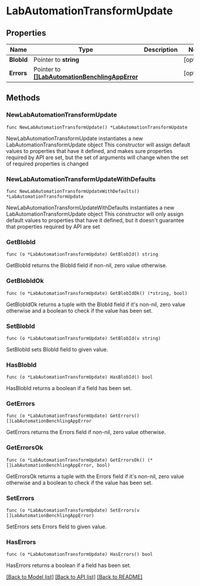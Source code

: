 # LabAutomationTransformUpdate

## Properties

Name | Type | Description | Notes
------------ | ------------- | ------------- | -------------
**BlobId** | Pointer to **string** |  | [optional] 
**Errors** | Pointer to [**[]LabAutomationBenchlingAppError**](LabAutomationBenchlingAppError.md) |  | [optional] 

## Methods

### NewLabAutomationTransformUpdate

`func NewLabAutomationTransformUpdate() *LabAutomationTransformUpdate`

NewLabAutomationTransformUpdate instantiates a new LabAutomationTransformUpdate object
This constructor will assign default values to properties that have it defined,
and makes sure properties required by API are set, but the set of arguments
will change when the set of required properties is changed

### NewLabAutomationTransformUpdateWithDefaults

`func NewLabAutomationTransformUpdateWithDefaults() *LabAutomationTransformUpdate`

NewLabAutomationTransformUpdateWithDefaults instantiates a new LabAutomationTransformUpdate object
This constructor will only assign default values to properties that have it defined,
but it doesn't guarantee that properties required by API are set

### GetBlobId

`func (o *LabAutomationTransformUpdate) GetBlobId() string`

GetBlobId returns the BlobId field if non-nil, zero value otherwise.

### GetBlobIdOk

`func (o *LabAutomationTransformUpdate) GetBlobIdOk() (*string, bool)`

GetBlobIdOk returns a tuple with the BlobId field if it's non-nil, zero value otherwise
and a boolean to check if the value has been set.

### SetBlobId

`func (o *LabAutomationTransformUpdate) SetBlobId(v string)`

SetBlobId sets BlobId field to given value.

### HasBlobId

`func (o *LabAutomationTransformUpdate) HasBlobId() bool`

HasBlobId returns a boolean if a field has been set.

### GetErrors

`func (o *LabAutomationTransformUpdate) GetErrors() []LabAutomationBenchlingAppError`

GetErrors returns the Errors field if non-nil, zero value otherwise.

### GetErrorsOk

`func (o *LabAutomationTransformUpdate) GetErrorsOk() (*[]LabAutomationBenchlingAppError, bool)`

GetErrorsOk returns a tuple with the Errors field if it's non-nil, zero value otherwise
and a boolean to check if the value has been set.

### SetErrors

`func (o *LabAutomationTransformUpdate) SetErrors(v []LabAutomationBenchlingAppError)`

SetErrors sets Errors field to given value.

### HasErrors

`func (o *LabAutomationTransformUpdate) HasErrors() bool`

HasErrors returns a boolean if a field has been set.


[[Back to Model list]](../README.md#documentation-for-models) [[Back to API list]](../README.md#documentation-for-api-endpoints) [[Back to README]](../README.md)



